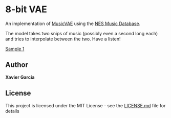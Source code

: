 # 8-bit VAE

An implementation of [MusicVAE](https://arxiv.org/abs/1803.05428) using the [NES Music Database](https://github.com/chrisdonahue/nesmdb).

The model takes two snips of music (possibly even a second long each) and tries to interpolate between the two. Have a listen!

[Sample 1](https://soundcloud.com/xavier-garcia-958359339/52-sample-6)



## Author

**Xavier Garcia**

## License

This project is licensed under the MIT License - see the [LICENSE.md](LICENSE.md) file for details
